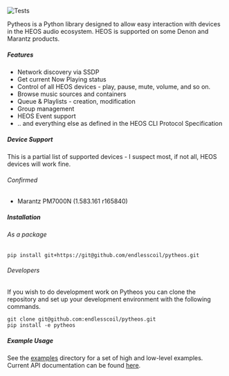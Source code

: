 ![Tests](https://github.com/endlesscoil/pytheos/workflows/Tests/badge.svg)

Pytheos is a Python library designed to allow easy interaction with devices in the HEOS audio ecosystem.  HEOS is 
supported on some Denon and Marantz products.

##### Features
* Network discovery via SSDP
* Get current Now Playing status
* Control of all HEOS devices - play, pause, mute, volume, and so on.
* Browse music sources and containers
* Queue & Playlists - creation, modification
* Group management
* HEOS Event support
* .. and everything else as defined in the HEOS CLI Protocol Specification

##### Device Support
This is a partial list of supported devices - I suspect most, if not all, HEOS devices will work fine.
 
###### Confirmed
* Marantz PM7000N (1.583.161 r165840)

##### Installation

###### As a package
```
pip install git+https://git@github.com/endlesscoil/pytheos.git
```

###### Developers
If you wish to do development work on Pytheos you can clone the repository and set up your development environment
with the following commands.
```
git clone git@github.com:endlesscoil/pytheos.git
pip install -e pytheos
```

##### Example Usage
See the [examples](https://github.com/endlesscoil/pytheos/tree/master/examples) directory for a set of high and 
low-level examples.  Current API documentation can be found [here](https://endlesscoil.github.io/pytheos).
